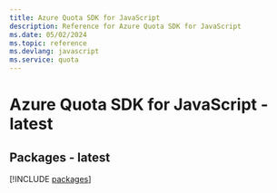 ```yaml
---
title: Azure Quota SDK for JavaScript
description: Reference for Azure Quota SDK for JavaScript
ms.date: 05/02/2024
ms.topic: reference
ms.devlang: javascript
ms.service: quota
---
```

# Azure Quota SDK for JavaScript - latest
## Packages - latest
[!INCLUDE [packages](quota-index.md)]
